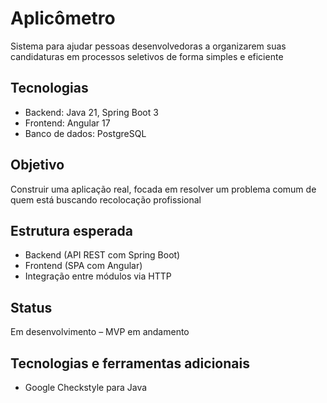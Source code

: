 # Aplicômetro

Sistema para ajudar pessoas desenvolvedoras a organizarem suas candidaturas em processos seletivos de forma simples e eficiente

## Tecnologias
- Backend: Java 21, Spring Boot 3
- Frontend: Angular 17
- Banco de dados: PostgreSQL

## Objetivo
Construir uma aplicação real, focada em resolver um problema comum de quem está buscando recolocação profissional

## Estrutura esperada
- Backend (API REST com Spring Boot)
- Frontend (SPA com Angular)
- Integração entre módulos via HTTP

## Status
Em desenvolvimento – MVP em andamento

## Tecnologias e ferramentas adicionais 
- Google Checkstyle para Java
